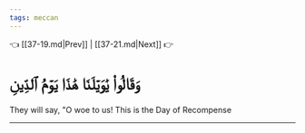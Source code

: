 ```yaml
---
tags: meccan
---
```


👈 [[37-19.md|Prev]] | [[37-21.md|Next]] 👉

# وَقَالُواْ يَٰوَيۡلَنَا هَٰذَا يَوۡمُ ٱلدِّينِ

They will say, "O woe to us! This is the Day of Recompense

---

